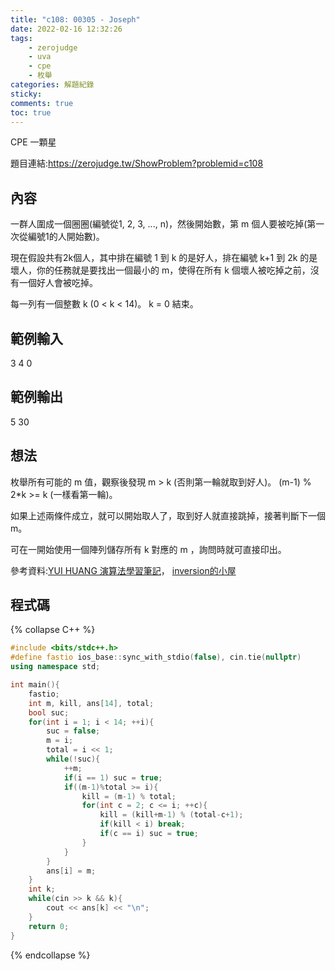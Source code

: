 ```yaml
---
title: "c108: 00305 - Joseph"
date: 2022-02-16 12:32:26
tags:
    - zerojudge
    - uva
    - cpe
    - 枚舉
categories: 解題紀錄
sticky: 
comments: true
toc: true
---
```

CPE 一顆星
<!--more-->
題目連結:https://zerojudge.tw/ShowProblem?problemid=c108
## 內容
一群人圍成一個圈圈(編號從1, 2, 3, ..., n)，然後開始數，第 m 個人要被吃掉(第一次從編號1的人開始數)。

現在假設共有2k個人，其中排在編號 1 到 k 的是好人，排在編號 k+1 到 2k 的是壞人，你的任務就是要找出一個最小的 m，使得在所有 k 個壞人被吃掉之前，沒有一個好人會被吃掉。

每一列有一個整數 k (0 < k < 14)。
k = 0 結束。
## 範例輸入
3
4
0
## 範例輸出
5
30
## 想法
枚舉所有可能的 m 值，觀察後發現
m > k (否則第一輪就取到好人)。
(m-1) % 2*k >= k (一樣看第一輪)。

如果上述兩條件成立，就可以開始取人了，取到好人就直接跳掉，接著判斷下一個 m。

可在一開始使用一個陣列儲存所有 k 對應的 m ，詢問時就可直接印出。

參考資料:[YUI HUANG 演算法學習筆記](https://yuihuang.com/zj-c108/)， [inversion的小屋](https://home.gamer.com.tw/creationDetail.php?sn=4543648)
## 程式碼
{% collapse C++ %}
```cpp
#include <bits/stdc++.h>
#define fastio ios_base::sync_with_stdio(false), cin.tie(nullptr)
using namespace std;

int main(){
    fastio;
    int m, kill, ans[14], total;
    bool suc;
    for(int i = 1; i < 14; ++i){
        suc = false;
        m = i;
        total = i << 1;
        while(!suc){
            ++m;
            if(i == 1) suc = true;
            if((m-1)%total >= i){
                kill = (m-1) % total; 
                for(int c = 2; c <= i; ++c){
                    kill = (kill+m-1) % (total-c+1);
                    if(kill < i) break;
                    if(c == i) suc = true;
                }
            }
        }
        ans[i] = m;
    }
    int k;
    while(cin >> k && k){
        cout << ans[k] << "\n";
    }
    return 0;
}
```
{% endcollapse %}